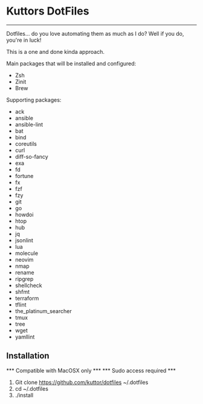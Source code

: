 # Kuttors DotFiles
--------------------

Dotfiles... do you love automating them as much as I do? Well if you do, you're in luck!

This is a one and done kinda approach. 

Main packages that  will be installed and configured:  
- Zsh
- Zinit
- Brew

Supporting packages: 
-  ack
-  ansible
-  ansible-lint
-  bat
-  bind
-  coreutils
-  curl
-  diff-so-fancy
-  exa
-  fd
-  fortune
-  fx
-  fzf
-  fzy
-  git
-  go
-  howdoi
-  htop
-  hub
-  jq
-  jsonlint
-  lua
-  molecule
-  neovim
-  nmap
-  rename
-  ripgrep
-  shellcheck
-  shfmt
-  terraform
-  tflint
-  the_platinum_searcher
-  tmux
-  tree
-  wget
-  yamllint

## Installation

*** Compatible with MacOSX only ***
*** Sudo access required ***

1. Git clone https://github.com/kuttor/dotfiles ~/.dotfiles
2. cd ~/.dotfiles
3. ./install


